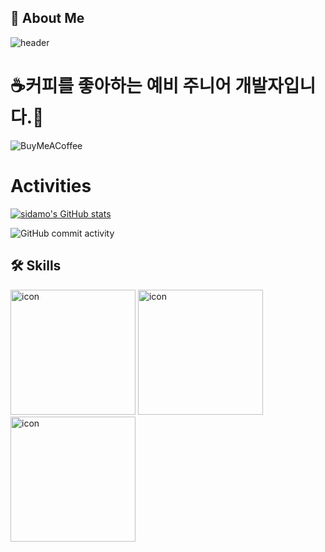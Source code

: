 ## 🚀 About Me

![header](https://capsule-render.vercel.app/api?type=waving&&color=timeGradient&height=300&section=header&text=@dev.sidamo&fontSize=90)

# ☕커피를 좋아하는 예비 주니어 개발자입니다.👋

![BuyMeACoffee](https://img.shields.io/badge/Buy%20Me%20a%20Coffee-ffdd00?style=for-the-badge&logo=buy-me-a-coffee&logoColor=black)

# Activities

[![sidamo's GitHub stats](https://github-readme-stats.vercel.app/api?username=sidamodev)](https://github.com/sidamodev/fPage)

![GitHub commit activity](https://img.shields.io/github/commit-activity/w/sidamodev/nodejs)

## 🛠 Skills

<div style="display: inline-block; align-items: flex-start;"><img src="https://techstack-generator.vercel.app/ts-icon.svg" alt="icon" width="200" height="200" /></div>
<div style="display: inline-block; align-items: flex-start;"><img src="https://techstack-generator.vercel.app/js-icon.svg" alt="icon" width="200" height="200" /></div>
<div style="display: inline-block; align-items: flex-start;"><img src="https://techstack-generator.vercel.app/python-icon.svg" alt="icon" width="200" height="200" /></div>
<!-- ![JavaScript](https://img.shields.io/badge/javascript-%23323330.svg?style=for-the-badge&logo=javascript&logoColor=%23F7DF1E)
![NodeJS](https://img.shields.io/badge/node.js-6DA55F?style=for-the-badge&logo=node.js&logoColor=white)
![Python](https://img.shields.io/badge/python-3670A0?style=for-the-badge&logo=python&logoColor=ffdd54)
![Django](https://img.shields.io/badge/django-%23092E20.svg?style=for-the-badge&logo=django&logoColor=white) -->
